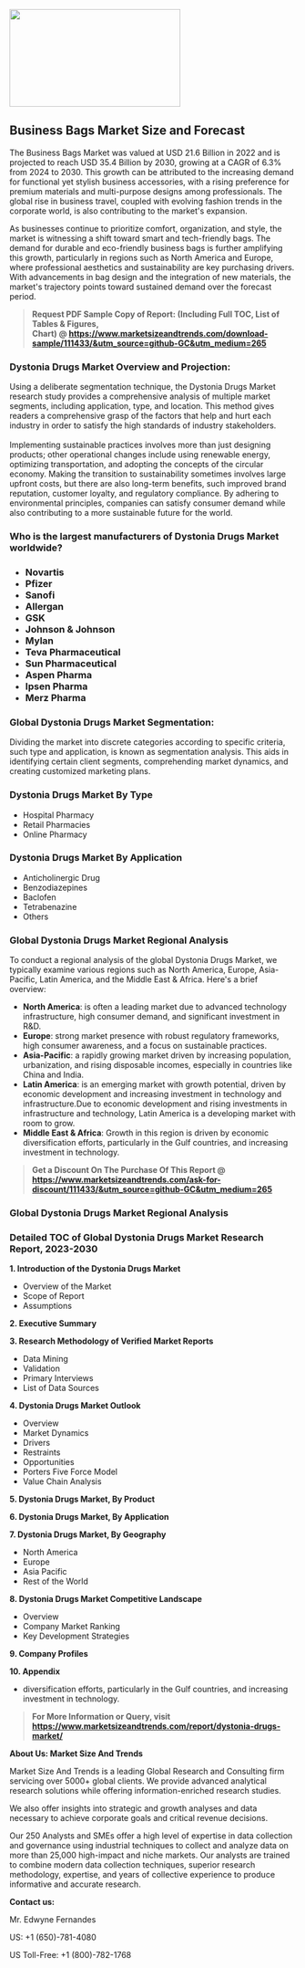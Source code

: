 <p><img class="alignnone size-medium wp-image-20088" src="https://ffe5etoiles.com/wp-content/uploads/2024/12/MST1-300x171.png" alt="" width="300" height="171" /></p><h2>Business Bags Market Size and Forecast</h2><p>The Business Bags Market was valued at USD 21.6 Billion in 2022 and is projected to reach USD 35.4 Billion by 2030, growing at a CAGR of 6.3% from 2024 to 2030. This growth can be attributed to the increasing demand for functional yet stylish business accessories, with a rising preference for premium materials and multi-purpose designs among professionals. The global rise in business travel, coupled with evolving fashion trends in the corporate world, is also contributing to the market's expansion.</p><p>As businesses continue to prioritize comfort, organization, and style, the market is witnessing a shift toward smart and tech-friendly bags. The demand for durable and eco-friendly business bags is further amplifying this growth, particularly in regions such as North America and Europe, where professional aesthetics and sustainability are key purchasing drivers. With advancements in bag design and the integration of new materials, the market's trajectory points toward sustained demand over the forecast period.</p></p><blockquote id="" class=""><strong>Request PDF Sample Copy of Report: (Including Full TOC, List of Tables &amp; Figures, Chart)&nbsp;@&nbsp;<strong><a href="https://www.marketsizeandtrends.com/download-sample/111433/&utm_source=github-GC&utm_medium=265" target="_blank">https://www.marketsizeandtrends.com/download-sample/111433/&utm_source=github-GC&utm_medium=265</a></strong></strong></blockquote><h3 id="" class="">Dystonia Drugs Market&nbsp;Overview and Projection:</h3><p id="" class="">Using a deliberate segmentation technique, the Dystonia Drugs Market research study provides a comprehensive analysis of multiple market segments, including application, type, and location. This method gives readers a comprehensive grasp of the factors that help and hurt each industry in order to satisfy the high standards of industry stakeholders. <br /> <br />Implementing sustainable practices involves more than just designing products; other operational changes include using renewable energy, optimizing transportation, and adopting the concepts of the circular economy. Making the transition to sustainability sometimes involves large upfront costs, but there are also long-term benefits, such improved brand reputation, customer loyalty, and regulatory compliance. By adhering to environmental principles, companies can satisfy consumer demand while also contributing to a more sustainable future for the world.</p><h3 id="" class="">Who is the largest manufacturers of&nbsp;Dystonia Drugs Market worldwide?</h3><h3 class=""><p><ul><li>Novartis </li><li> Pfizer </li><li> Sanofi </li><li> Allergan </li><li> GSK </li><li> Johnson & Johnson </li><li> Mylan </li><li> Teva Pharmaceutical </li><li> Sun Pharmaceutical </li><li> Aspen Pharma </li><li> Ipsen Pharma </li><li> Merz Pharma</li></ul></p></h3><h3 id="" class="">Global&nbsp;Dystonia Drugs Market Segmentation:</h3><p id="" class="">Dividing the market into discrete categories according to specific criteria, such type and application, is known as segmentation analysis. This aids in identifying certain client segments, comprehending market dynamics, and creating customized marketing plans.</p><h3 id="" class="">Dystonia Drugs Market&nbsp;By Type</h3><p><p><ul><li>Hospital Pharmacy</li><li> Retail Pharmacies</li><li> Online Pharmacy</p></li></ul></p></p><h3 id="" class="">Dystonia Drugs Market&nbsp;By Application</h3><p class=""><p><ul><li>Anticholinergic Drug</li><li> Benzodiazepines</li><li> Baclofen</li><li> Tetrabenazine</li><li> Others</li></ul></p></p><h3 id="" class="">Global Dystonia Drugs Market Regional Analysis</h3><p id="" class="">To conduct a regional analysis of the global Dystonia Drugs Market, we typically examine various regions such as North America, Europe, Asia-Pacific, Latin America, and the Middle East &amp; Africa. Here's a brief overview:</p><ul><li><strong>North America</strong>: is often a leading market due to advanced technology infrastructure, high consumer demand, and significant investment in R&amp;D.</li><li><strong>Europe</strong>: strong market presence with robust regulatory frameworks, high consumer awareness, and a focus on sustainable practices.</li><li><strong>Asia-Pacific</strong>: a rapidly growing market driven by increasing population, urbanization, and rising disposable incomes, especially in countries like China and India.</li><li><strong>Latin America</strong>: is an emerging market with growth potential, driven by economic development and increasing investment in technology and infrastructure.Due to economic development and rising investments in infrastructure and technology, Latin America is a developing market with room to grow.</li><li><strong>Middle East &amp; Africa</strong>: Growth in this region is driven by economic diversification efforts, particularly in the Gulf countries, and increasing investment in technology.</li></ul><blockquote id="" class=""><strong>Get a Discount On The Purchase Of This Report @ <strong><a href="https://www.marketsizeandtrends.com/ask-for-discount/111433/&utm_source=github-GC&utm_medium=265" target="_blank">https://www.marketsizeandtrends.com/ask-for-discount/111433/&utm_source=github-GC&utm_medium=265</a></strong></strong></blockquote><h3 id="" class="">Global Dystonia Drugs Market Regional Analysis</h3><h3 id="" class="">Detailed TOC of Global Dystonia Drugs Market Research Report, 2023-2030</h3><p id="" class=""><strong>1. Introduction of the Dystonia Drugs Market</strong></p><ul><li>Overview of the Market</li><li>Scope of Report</li><li>Assumptions</li></ul><p id="" class=""><strong>2. Executive Summary</strong></p><p id="" class=""><strong>3. Research Methodology of Verified Market Reports</strong></p><ul><li>Data Mining</li><li>Validation</li><li>Primary Interviews</li><li>List of Data Sources</li></ul><p id="" class=""><strong>4. Dystonia Drugs Market Outlook</strong></p><ul><li>Overview</li><li>Market Dynamics</li><li>Drivers</li><li>Restraints</li><li>Opportunities</li><li>Porters Five Force Model</li><li>Value Chain Analysis</li></ul><p id="" class=""><strong>5. Dystonia Drugs Market, By Product</strong></p><p id="" class=""><strong>6. Dystonia Drugs Market, By Application</strong></p><p id="" class=""><strong>7. Dystonia Drugs Market, By Geography</strong></p><ul><li>North America</li><li>Europe</li><li>Asia Pacific</li><li>Rest of the World</li></ul><p id="" class=""><strong>8. Dystonia Drugs Market Competitive Landscape</strong></p><ul><li>Overview</li><li>Company Market Ranking</li><li>Key Development Strategies</li></ul><p id="" class=""><strong>9. Company Profiles</strong></p><p id="" class=""><strong>10. Appendix</strong></p><ul><li>diversification efforts, particularly in the Gulf countries, and increasing investment in technology.</li></ul><blockquote id="" class=""><strong>For More Information or Query, visit <strong><strong><a href="https://www.marketsizeandtrends.com/report/dystonia-drugs-market/" target="_blank">https://www.marketsizeandtrends.com/report/dystonia-drugs-market/</a></strong></strong></strong></blockquote><p id="" class=""><strong>About Us: Market Size And Trends</strong></p><p id="" class="">Market Size And Trends is a leading Global Research and Consulting firm servicing over 5000+ global clients. We provide advanced analytical research solutions while offering information-enriched research studies.</p><p id="" class="">We also offer insights into strategic and growth analyses and data necessary to achieve corporate goals and critical revenue decisions.</p><p id="" class="">Our 250 Analysts and SMEs offer a high level of expertise in data collection and governance using industrial techniques to collect and analyze data on more than 25,000 high-impact and niche markets. Our analysts are trained to combine modern data collection techniques, superior research methodology, expertise, and years of collective experience to produce informative and accurate research.</p><p id="" class=""><strong>Contact us:</strong></p><p id="" class="">Mr. Edwyne Fernandes</p><p id="" class="">US: +1 (650)-781-4080</p><p id="" class="">US Toll-Free: +1 (800)-782-1768</p>

